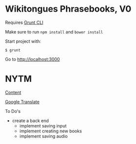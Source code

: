 Wikitongues Phrasebooks, V0
==============

Requires [Grunt CLI](https://www.npmjs.com/package/grunt-cli)

Make sure to run `npm install` and `bower install`

Start project with:

    $ grunt

Go to [http://localhost:3000](http://localhost:3000)

NYTM
===========
[Content](http://www.youtube.com/wikitongues/videos)

[Google Translate](https://translate.google.com/)

To Do's
* create a back end
  * implement saving input
  * implement creating new books
  * implement saving audio
